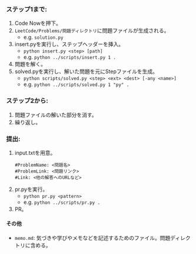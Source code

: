### ステップ1まで:

1. Code Nowを押下。
2. `LeetCode/Problems/問題ディレクトリ`に問題ファイルが生成される。
    - e.g. `solution.py`
3. insert.pyを実行し、ステップヘッダーを挿入。
    - `python insert.py <step> [path]`
    - e.g. `python ../scripts/insert.py 1 .`
4. 問題を解く。
5. solved.pyを実行し、解いた問題を元にStepファイルを生成。
    - `python scripts/solved.py <step> <ext> <dest> [-any <name>]`
    - e.g. `python ../scripts/solved.py 1 "py" .`

### ステップ2から:
1. 問題ファイルの解いた部分を消す。
2. 繰り返し。

### 提出:
1. input.txtを用意。
    ```
    #ProblemName: <問題名>
    #ProblemLink: <問題リンク>
    #Link: <他の解答へのURLなど>
    ```
2. pr.pyを実行。
    - `python pr.py <pattern>`
    - e.g. `python ../scripts/pr.py .`
3. PR。

#### その他

- `memo.md`: 気づきや学びやメモなどを記述するためのファイル。問題ディレクトリに含める。